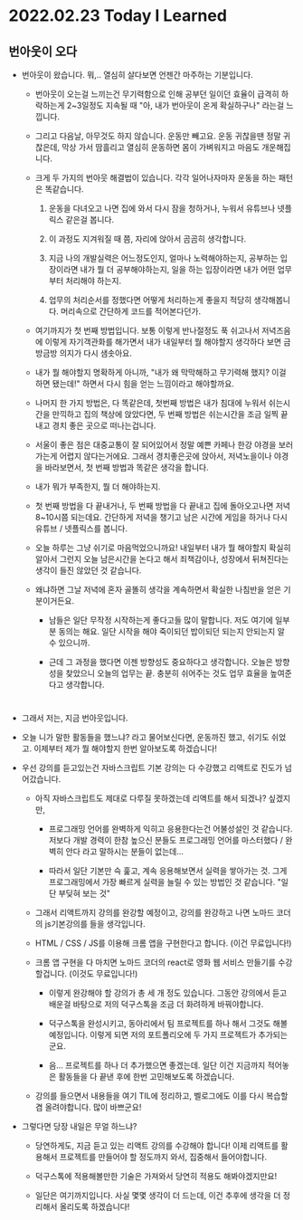 # 2022.02.23 Today I Learned

## 번아웃이 오다

- 번아웃이 왔습니다. 뭐,.. 열심히 살다보면 언젠간 마주하는 기분입니다.

  - 번아웃이 오는걸 느끼는건 무기력함으로 인해 공부던 일이던 효율이 급격히 하락하는게 2~3일정도 지속될 때 "아, 내가 번아웃이 온게 확실하구나" 라는걸 느낍니다.

  - 그리고 다음날, 아무것도 하지 않습니다. 운동만 빼고요. 운동 귀찮을땐 정말 귀찮은데, 막상 가서 땀흘리고 열심히 운동하면 몸이 가벼워지고 마음도 개운해집니다.

  - 크게 두 가지의 번아웃 해결법이 있습니다. 각각 일어나자마자 운동을 하는 패턴은 똑같습니다.

    1. 운동을 다녀오고 나면 집에 와서 다시 잠을 청하거나, 누워서 유튜브나 넷플릭스 같은걸 봅니다.

    2. 이 과정도 지겨워질 때 쯤, 자리에 앉아서 곰곰히 생각합니다.

    3. 지금 나의 개발실력은 어느정도인지, 얼마나 노력해야하는지, 공부하는 입장이라면 내가 뭘 더 공부해야하는지, 일을 하는 입장이라면 내가 어떤 업무부터 처리해야 하는지.

    4. 업무의 처리순서를 정했다면 어떻게 처리하는게 좋을지 적당히 생각해봅니다. 머리속으로 간단하게 코드를 적어본다던가.

  - 여기까지가 첫 번째 방법입니다. 보통 이렇게 반나절정도 푹 쉬고나서 저녁즈음에 이렇게 자기객관화를 해가면서 내가 내일부터 뭘 해야할지 생각하다 보면 금방금방 의지가 다시 샘솟아요.

  - 내가 뭘 해야할지 명확하게 아니까, "내가 왜 막막해하고 무기력해 했지? 이걸 하면 됐는데!" 하면서 다시 힘을 얻는 느낌이라고 해야할까요.

  - 나머지 한 가지 방법은, 다 똑같은데, 첫번째 방법은 내가 침대에 누워서 쉬는시간을 만끽하고 집의 책상에 앉았다면, 두 번째 방법은 쉬는시간을 조금 일찍 끝내고 경치 좋은 곳으로 떠나는겁니다.

  - 서울이 좋은 점은 대중교통이 잘 되어있어서 정말 예쁜 카페나 한강 야경을 보러 가는게 어렵지 않다는거에요. 그래서 경치좋은곳에 앉아서, 저녁노을이나 야경을 바라보면서, 첫 번째 방법과 똑같은 생각을 합니다.

  - 내가 뭐가 부족한지, 뭘 더 해야하는지.

  - 첫 번째 방법을 다 끝내거나, 두 번째 방법을 다 끝내고 집에 돌아오고나면 저녁 8~10시쯤 되는데요. 간단하게 저녁을 챙기고 남은 시간에 게임을 하거나 다시 유튜브 / 넷플릭스를 봅니다.

  - 오늘 하루는 그냥 쉬기로 마음먹었으니까요! 내일부터 내가 뭘 해야할지 확실히 알아서 그런지 오늘 남은시간을 논다고 해서 죄책감이나, 성장에서 뒤쳐진다는 생각이 들진 않았던 것 같습니다.

  - 왜냐하면 그날 저녁에 혼자 골똘히 생각을 계속하면서 확실한 나침반을 얻은 기분이거든요.

    - 남들은 일단 무작정 시작하는게 좋다고들 많이 말합니다. 저도 여기에 일부분 동의는 해요. 일단 시작을 해야 죽이되던 밥이되던 되는지 안되는지 알 수 있으니까.

    - 근데 그 과정을 했다면 이젠 방향성도 중요하다고 생각합니다. 오늘은 방향성을 찾았으니 오늘의 업무는 끝. 충분히 쉬어주는 것도 업무 효율을 높여준다고 생각합니다.

#

- 그래서 저는, 지금 번아웃입니다.

- 오늘 니가 말한 활동들을 했느냐? 라고 물어보신다면, 운동까진 했고, 쉬기도 쉬었고. 이제부터 제가 뭘 해야할지 한번 알아보도록 하겠습니다!

- 우선 강의를 듣고있는건 자바스크립트 기본 강의는 다 수강했고 리액트로 진도가 넘어갔습니다.

  - 아직 자바스크립트도 제대로 다루질 못하겠는데 리액트를 해서 되겠나? 싶겠지만,

    - 프로그래밍 언어를 완벽하게 익히고 응용한다는건 어불성설인 것 같습니다. 저보다 개발 경력이 한참 높으신 분들도 프로그래밍 언어를 마스터했다 / 완벽히 안다 라고 말하시는 분들이 없는데...

    - 따라서 일단 기본만 슥 훑고, 계속 응용해보면서 실력을 쌓아가는 것. 그게 프로그래밍에서 가장 빠르게 실력을 늘릴 수 있는 방법인 것 같습니다. "일단 부딪혀 보는 것"

  - 그래서 리액트까지 강의를 완강할 예정이고, 강의를 완강하고 나면 노마드 코더의 js기본강의를 들을 생각입니다.

  - HTML / CSS / JS를 이용해 크롬 앱을 구현한다고 합니다. (이건 무료입니다!)

  - 크롬 앱 구현을 다 마치면 노마드 코더의 react로 영화 웹 서비스 만들기를 수강할겁니다. (이것도 무료입니다!)

    - 이렇게 완강해야 할 강의가 총 세 개 정도 있습니다. 그동안 강의에서 듣고 배운걸 바탕으로 저의 덕구스톡을 조금 더 화려하게 바꿔야합니다.

    - 덕구스톡을 완성시키고, 동아리에서 팀 프로젝트를 하나 해서 그것도 해볼 예정입니다. 이렇게 되면 저의 포트폴리오에 두 가지 프로젝트가 추가되는군요.

    - 음... 프로젝트를 하나 더 추가했으면 좋겠는데. 일단 이건 지금까지 적어놓은 활동들을 다 끝낸 후에 한번 고민해보도록 하겠습니다.

  - 강의를 들으면서 내용들을 여기 TIL에 정리하고, 벨로그에도 이를 다시 복습할 겸 올려야합니다. 많이 바쁘군요!

- 그렇다면 당장 내일은 무얼 하느냐?

  - 당연하게도, 지금 듣고 있는 리액트 강의를 수강해야 합니다! 이제 리액트를 활용해서 프로젝트를 만들어야 할 정도까지 와서, 집중해서 들어야합니다.

  - 덕구스톡에 적용해볼만한 기술은 가져와서 당연히 적용도 해봐야겠지만요!

  - 일단은 여기까지입니다. 사실 몇몇 생각이 더 드는데, 이건 추후에 생각을 더 정리해서 올리도록 하겠습니다!
